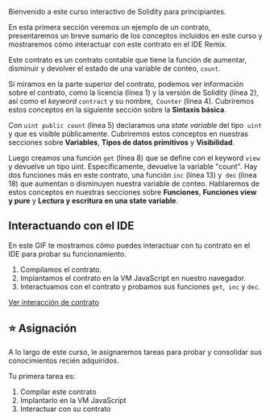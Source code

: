 Bienvenido a este curso interactivo de Solidity para principiantes.

En esta primera sección veremos un ejemplo de un contrato,  presentaremos un breve sumario de los conceptos incluidos en este curso y mostraremos cómo interactuar con este contrato en el IDE Remix.

Este contrato es un contrato contable que tiene la función de aumentar, disminuir y devolver el estado de una variable de conteo, `count`.

Si miramos en la parte superior del contrato, podemos ver información sobre el contrato, como la licencia (línea 1) y la versión de Solidity (línea 2), así como el *keyword* `contract` y su nombre,` Counter` (línea 4). Cubriremos estos conceptos en la siguiente sección sobre la **Sintaxis básica**.

Con `uint public count` (línea 5) declaramos una *state variable* del tipo` uint` y que es visible públicamente. Cubriremos estos conceptos en nuestras secciones sobre **Variables**, **Tipos de datos primitivos** y **Visibilidad**.

Luego creamos una función `get` (línea 8) que se define con el keyword `view` y devuelve un tipo uint. Específicamente, devuelve la variable "count". Hay dos funciones más en este contrato, una función `inc` (línea 13) y` dec` (línea 18) que aumentan o disminuyen nuestra variable de conteo.
Hablaremos de estos conceptos en nuestras secciones sobre **Funciones**, **Funciones view y pure** y **Lectura y escritura en una state variable**.

## Interactuando con el IDE
En este GIF te mostramos cómo puedes interactuar con tu contrato en el IDE para probar su funcionamiento.

1. Compilamos el contrato.
2. Implantamos el contrato en la VM JavaScript en nuestro navegador.
3. Interactuamos con el contrato y probamos sus funciones `get`,` inc` y `dec`.

<a href="https://i.imgur.com/6W4AHMZ.gif" target="_blank"> Ver interacción de contrato </a>

## ⭐️ Asignación
A lo largo de este curso, le asignaremos tareas para probar y consolidar sus conocimientos recién adquiridos.

Tu primera tarea es:
1. Compilar este contrato
2. Implantarlo en la VM JavaScript
3. Interactuar con su contrato